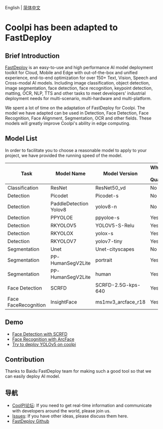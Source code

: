 English | [简体中文](./README_CN.md)

# Coolpi has been adapted to FastDeploy

## Brief Introduction

[FastDeploy](https://github.com/PaddlePaddle/FastDeploy) is an easy-to-use and high performance AI model deployment toolkit for Cloud, Mobile and Edge with out-of-the-box and unified experience, end-to-end optimization for over 150+ Text, Vision, Speech and Cross-modal AI models. Including image classification, object detection, image segmentation, face detection, face recognition, keypoint detection, matting, OCR, NLP, TTS and other tasks to meet developers' industrial deployment needs for multi-scenario, multi-hardware and multi-platform.

We spent a lot of time on the adaptation of FastDeploy for Coolpi. The model we have adapted can be used in Detection, Face Detection, Face Recognition, Face Alignment, Segmentation, OCR and other fields. These models will greatly improve Coolpi's ability in edge computing.

## Model List

In order to facilitate you to choose a reasonable model to apply to your project, we have provided the running speed of the model.

|Task|Model Name|Model Version|Whether to Quantify|RKNN Speed(ms)|
|-|-|-|-|-|
|Classification|ResNet|ResNet50_vd|No|33|
|Detection|Picodet|Picodet-s|No|112|
|Detection|PaddleDetection Yolov8|yolov8-n|No|100|
|Detection|PPYOLOE|ppyoloe-s|Yes|141|
|Detection|RKYOLOV5|YOLOV5-S-Relu|Yes|57|
|Detection|RKYOLOX|yolox-s|Yes|130|
|Detection|RKYOLOV7|yolov7-tiny|Yes|58|
|Segmentation|Unet|Unet-cityscapes|No|-|
|Segmentation|PP-HumanSegV2Lite|portrait|Yes|43|
|Segmentation|PP-HumanSegV2Lite|human|Yes|43|
|Face Detection|SCRFD|SCRFD-2.5G-kps-640|Yes|42|
|Face FaceRecognition|InsightFace|ms1mv3_arcface_r18|Yes|12|


## Demo

- [Face Detection with SCRFD](https://cool-pi.com/topic/173/do-face-detection-on-coolpi-with-fastdeploy)
- [Face Recognition with ArcFace](https://cool-pi.com/topic/174/do-face-recognition-on-coolpi-with-fastdeploy)
- [Try to deploy YOLOv5 on coolpi](https://cool-pi.com/topic/205/try-to-deploy-yolov5-on-coolpi)


## Contribution

Thanks to Baidu FastDeploy team for making such a good tool so that we can easily deploy AI model.

## 导航

* [CoolPI论坛](https://www.cool-pi.com): If you need to get real-time information and communicate with developers around the world, please join us.
* [Issues](https://github.com/yanyitech/coolpi_4B_docs/issues): If you have other ideas, please discuss them here.
* [FastDeploy Github](https://github.com/PaddlePaddle/FastDeploy) 